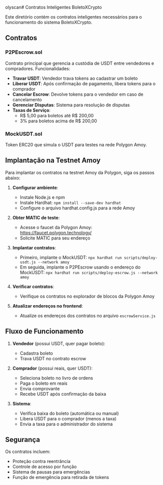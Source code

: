 olyscan# Contratos Inteligentes BoletoXCrypto

Este diretório contém os contratos inteligentes necessários para o funcionamento do sistema BoletoXCrypto.

## Contratos

### P2PEscrow.sol

Contrato principal que gerencia a custódia de USDT entre vendedores e compradores. Funcionalidades:

- **Travar USDT**: Vendedor trava tokens ao cadastrar um boleto
- **Liberar USDT**: Após confirmação de pagamento, libera tokens para o comprador
- **Cancelar Escrow**: Devolve tokens para o vendedor em caso de cancelamento
- **Gerenciar Disputas**: Sistema para resolução de disputas
- **Taxas de Serviço**: 
  - R$ 5,00 para boletos até R$ 200,00
  - 3% para boletos acima de R$ 200,00

### MockUSDT.sol

Token ERC20 que simula o USDT para testes na rede Polygon Amoy.

## Implantação na Testnet Amoy

Para implantar os contratos na testnet Amoy da Polygon, siga os passos abaixo:

1. **Configurar ambiente**:
   - Instale Node.js e npm
   - Instale Hardhat: `npm install --save-dev hardhat`
   - Configure o arquivo hardhat.config.js para a rede Amoy

2. **Obter MATIC de teste**:
   - Acesse o faucet da Polygon Amoy: https://faucet.polygon.technology/
   - Solicite MATIC para seu endereço

3. **Implantar contratos**:
   - Primeiro, implante o MockUSDT: `npx hardhat run scripts/deploy-usdt.js --network amoy`
   - Em seguida, implante o P2PEscrow usando o endereço do MockUSDT: `npx hardhat run scripts/deploy-escrow.js --network amoy`

4. **Verificar contratos**:
   - Verifique os contratos no explorador de blocos da Polygon Amoy

5. **Atualizar endereços no frontend**:
   - Atualize os endereços dos contratos no arquivo `escrowService.js`

## Fluxo de Funcionamento

1. **Vendedor** (possui USDT, quer pagar boleto):
   - Cadastra boleto
   - Trava USDT no contrato escrow

2. **Comprador** (possui reais, quer USDT):
   - Seleciona boleto no livro de ordens
   - Paga o boleto em reais
   - Envia comprovante
   - Recebe USDT após confirmação da baixa

3. **Sistema**:
   - Verifica baixa do boleto (automática ou manual)
   - Libera USDT para o comprador (menos a taxa)
   - Envia a taxa para o administrador do sistema

## Segurança

Os contratos incluem:
- Proteção contra reentrância
- Controle de acesso por função
- Sistema de pausas para emergências
- Função de emergência para retirada de tokens

